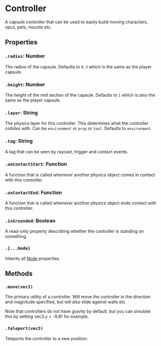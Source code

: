 # Controller

A capsule controller that can be used to easily build moving characters, npcs, pets, mounts etc.

## Properties

### `.radius`: Number

The radius of the capsule. Defaults to `0.3` which is the same as the player capsule.

### `.height`: Number

The height of the mid section of the capsule. Defaults to `1` which is also the same as the player capsule.

### `.layer`: String

The physics layer for this controller. This determines what the controller collides with. Can be `environment` or `prop` or `tool`. Defaults to `environment`.

### `.tag`: String

A tag that can be seen by raycast, trigger and contact events.

### `.onContactStart`: Function

A function that is called whenever another physics object comes in contact with this controller.

### `.onContactEnd`: Function

A function that is called whenever another physics object ends contact with this controller.

### `.isGrounded`: Boolean

A read-only property describing whether the controller is standing on something.

### `.{...Node}`

Inherits all [Node](/docs/ref/Node.md) properties

## Methods

### `.move(vec3)`

The primary utility of a controller. Will move the controller in the direction and magnitude specified, but will also slide against walls etc.

Note that controllers do not have gravity by default, but you can simulate this by setting vec3.y = -9.81 for example.

### `.teleport(vec3)`

Teleports the controller to a new position.
